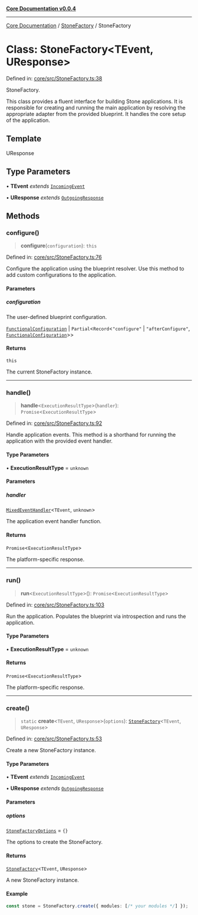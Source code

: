 [**Core Documentation v0.0.4**](../../README.md)

***

[Core Documentation](../../modules.md) / [StoneFactory](../README.md) / StoneFactory

# Class: StoneFactory\<TEvent, UResponse\>

Defined in: [core/src/StoneFactory.ts:38](https://github.com/stonemjs/core/blob/2adc2da4c7e3b5a9f593c198ba7e8ad639651777/src/StoneFactory.ts#L38)

StoneFactory.

This class provides a fluent interface for building Stone applications.
It is responsible for creating and running the main application by resolving
the appropriate adapter from the provided blueprint. It handles the core setup of the application.

## Template

UResponse

## Type Parameters

• **TEvent** *extends* [`IncomingEvent`](../../events/IncomingEvent/classes/IncomingEvent.md)

• **UResponse** *extends* [`OutgoingResponse`](../../events/OutgoingResponse/classes/OutgoingResponse.md)

## Methods

### configure()

> **configure**(`configuration`): `this`

Defined in: [core/src/StoneFactory.ts:76](https://github.com/stonemjs/core/blob/2adc2da4c7e3b5a9f593c198ba7e8ad639651777/src/StoneFactory.ts#L76)

Configure the application using the blueprint resolver.
Use this method to add custom configurations to the application.

#### Parameters

##### configuration

The user-defined blueprint configuration.

[`FunctionalConfiguration`](../../declarations/type-aliases/FunctionalConfiguration.md) | `Partial`\<`Record`\<`"configure"` \| `"afterConfigure"`, [`FunctionalConfiguration`](../../declarations/type-aliases/FunctionalConfiguration.md)\>\>

#### Returns

`this`

The current StoneFactory instance.

***

### handle()

> **handle**\<`ExecutionResultType`\>(`handler`): `Promise`\<`ExecutionResultType`\>

Defined in: [core/src/StoneFactory.ts:92](https://github.com/stonemjs/core/blob/2adc2da4c7e3b5a9f593c198ba7e8ad639651777/src/StoneFactory.ts#L92)

Handle application events.
This method is a shorthand for running the application with the provided event handler.

#### Type Parameters

• **ExecutionResultType** = `unknown`

#### Parameters

##### handler

[`MixedEventHandler`](../../declarations/type-aliases/MixedEventHandler.md)\<`TEvent`, `unknown`\>

The application event handler function.

#### Returns

`Promise`\<`ExecutionResultType`\>

The platform-specific response.

***

### run()

> **run**\<`ExecutionResultType`\>(): `Promise`\<`ExecutionResultType`\>

Defined in: [core/src/StoneFactory.ts:103](https://github.com/stonemjs/core/blob/2adc2da4c7e3b5a9f593c198ba7e8ad639651777/src/StoneFactory.ts#L103)

Run the application.
Populates the blueprint via introspection and runs the application.

#### Type Parameters

• **ExecutionResultType** = `unknown`

#### Returns

`Promise`\<`ExecutionResultType`\>

The platform-specific response.

***

### create()

> `static` **create**\<`TEvent`, `UResponse`\>(`options`): [`StoneFactory`](StoneFactory.md)\<`TEvent`, `UResponse`\>

Defined in: [core/src/StoneFactory.ts:53](https://github.com/stonemjs/core/blob/2adc2da4c7e3b5a9f593c198ba7e8ad639651777/src/StoneFactory.ts#L53)

Create a new StoneFactory instance.

#### Type Parameters

• **TEvent** *extends* [`IncomingEvent`](../../events/IncomingEvent/classes/IncomingEvent.md)

• **UResponse** *extends* [`OutgoingResponse`](../../events/OutgoingResponse/classes/OutgoingResponse.md)

#### Parameters

##### options

[`StoneFactoryOptions`](../interfaces/StoneFactoryOptions.md) = `{}`

The options to create the StoneFactory.

#### Returns

[`StoneFactory`](StoneFactory.md)\<`TEvent`, `UResponse`\>

A new StoneFactory instance.

#### Example

```typescript
const stone = StoneFactory.create({ modules: [/* your modules */] });
```
